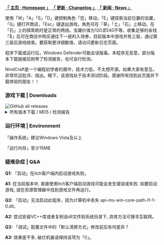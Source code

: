 **[「 主页 · Homepage 」](https://nindcraft.github.io/) [「 更新 · Changelog 」](https://nindcraft.github.io/c) [「 新闻 · News 」](https://nindcraft.github.io/n)**

使用「W」「A」「S」「D」键控制角色「您」移动，「E」键探索当前位置的宝藏，「Q」键打开商店，「Esc」键退出游戏，角色可在「草」「土」「石」上移动。在「石」上的探索耗时是正常的两倍。宝藏价值为120$至240$不等。收集足够的金钱「$」后可在商店中购买通往下一层的入场券，目前版本中游戏共有三层，通过第三层后游戏结束。要获取更详细数值，请访问更新日志页面。

程序下载或运行后，Windows Defender可能会误报毒。本程序无恶意，部分版本下载链接后附带了检测报告，也可自行检测。

NindCraft是一个编程初学者的屑作，技术力低，不太想开源。如果大家有意见，非常欢迎批评、指出。眼下，该游戏处于技术测试阶段。感谢所有找到此页面并下载体验的朋友！！

### 游戏下载 | Downloads

<img alt="GitHub all releases" src="https://img.shields.io/github/downloads/NindCraft/NindCraft.github.io/total?color=6cb&label=Downloads&style=flat-square">

<details>
<summary>所有版本下载 / MD5 / 检测报告</summary>
  <p><a href="https://github.com/NindCraft/NindCraft.github.io/releases/download/v0.7.0-fix/NindCraft_0.7.0-fix.exe">NindCraft_0.7.0-fix.exe</a> / edb4d744d548f6159eacdcd6d544a4e0
  
  <p><a href="https://github.com/NindCraft/NindCraft.github.io/releases/download/v0.7.0/NindCraft_0.7.0.exe">NindCraft_0.7.0.exe</a> / 032f25c6589c0a5334a42f8631691ed2 / <a href="https://s.threatbook.cn/report/file/32a920ae96bb47256728036399a158f3e8e1b02a198c08c57ba8e174bfbf2290/?env=win10_1903_enx64_office2016">微步云沙箱</a></p>
  
  <p><a href="https://github.com/NindCraft/NindCraft.github.io/releases/download/v0.6.3/NindCraft_0.6.3.exe">NindCraft_0.6.3.exe</a> / 441f5e80bc15dc59c629a2cae1348b45 / <a href="https://s.threatbook.cn/report/file/654ab92758b0daf0d851ff865843d07c86700556f1288805c53a80316275ca18/?sign=history&env=win7_sp1_enx64_office2013">微步云沙箱</a></p>
  
  <p><a href="https://github.com/NindCraft/NindCraft.github.io/releases/download/v0.6.2/NindCraft_0.6.2.exe">NindCraft_0.6.2.exe</a> / 5c8b4b6f37e40aaa2f36e9bfa4c78a3f</p>
  
  <p><a href="https://github.com/NindCraft/NindCraft.github.io/releases/download/v0.6.1/NindCraft_0.6.1.exe">NindCraft_0.6.1.exe</a> / a6612659214e0ca147eade0685face9e</p>

  <p><a href="https://github.com/NindCraft/NindCraft.github.io/releases/download/v0.6-beta/NindCraft_0.6b.exe">NindCraft_0.6b.exe</a> / 4014259c6259cb6e809dc1f37ef7bf87</p>
  
  <p><a href="https://github.com/NindCraft/NindCraft.github.io/releases/download/v0.5.1-beta/NindCraft_0.5.1b.exe">NindCraft_0.5.1b.exe</a> / d817bdab67cd3cd7daf68ada2d8ba7d2</p>
  
  <p><a href="https://github.com/NindCraft/NindCraft.github.io/releases/download/v0.5-beta/NindCraft_0.5b.exe">NindCraft_0.5b.exe</a> / 47cf51b7e970c36bbf7d118d1dc0ca0f</p>
  
  <p><a href="https://github.com/NindCraft/NindCraft.github.io/releases/download/v0.4-beta/NiNdCraft_0.4b.exe">NiNdCraft_0.4b.exe</a> / d0d9ebb490baab0f1086fe6faf2027a7</p>
  
  <p><a href="https://github.com/NindCraft/NindCraft.github.io/releases/download/v0.3-beta/NiNdCraft_0.3b.exe">NiNdCraft_0.3b.exe</a> / 65d66d6981c4773daad287594b96de91</p>
  
  <p><a href="https://github.com/NindCraft/NindCraft.github.io/releases/download/v0.2-beta/NiNdCraft_0.2b.exe">NiNdCraft_0.2b.exe</a> / 93465078190404739751f1f812c3f543</p>
  
  <p><a href="https://github.com/NindCraft/NindCraft.github.io/releases/download/v0.1-beta/NiNdCraft_0.1b.exe">NiNdCraft_0.1b.exe</a> / 5f6e7e5f5f9eb8d193893480be27ca31</p>
  
</details>

### 运行环境 | Environment

「操作系统」建议Windows Vista及以上

「运行内存」至少15MB

### 疑难杂症 | Q&A

**Q1:** 「启动」在itch客户端内启动游戏失败。

**A1:** 在当前版本中, 直接使用itch客户端启动游戏可能会发生错误或失败. 如要启动游戏, 请在资源管理器中找到游戏文件再运行。

**Q2:** 「启动」无法启动此程序，因为计算机中丢失 api-ms-win-core-path-l1-1-0.dll。

**A2:** 尝试安装VC++库或者复制该dll文件到系统目录下, 具体方法可搜寻互联网。

**Q3:** 「调试」配置文件中的「默认清屏方式」修改前后有何差异？

**A3:** 效果差不多, 破烂机器请保持该项为「0」。
